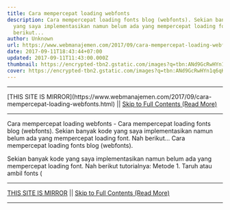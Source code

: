 ```yaml
---
title: Cara mempercepat loading webfonts
description: Cara mempercepat loading fonts blog (webfonts). Sekian banyak kode
  yang saya implementasikan namun belum ada yang mempercepat loading font. Nah
  berikut...
author: Unknown
url: https://www.webmanajemen.com/2017/09/cara-mempercepat-loading-webfonts.html
date: 2017-09-11T18:43:44+07:00
updated: 2017-09-11T11:43:00.000Z
thumbnail: https://encrypted-tbn2.gstatic.com/images?q=tbn:ANd9GcRwHYn1q6qKyIO1WJAsg-ZtU3RJIlFDpbwnD9gZRG_NE29f4lDc
cover: https://encrypted-tbn2.gstatic.com/images?q=tbn:ANd9GcRwHYn1q6qKyIO1WJAsg-ZtU3RJIlFDpbwnD9gZRG_NE29f4lDc
---
```


<hr/> [THIS SITE IS MIRROR](https://www.webmanajemen.com/2017/09/cara-mempercepat-loading-webfonts.html) || <a href="https://www.webmanajemen.com/2017/09/cara-mempercepat-loading-webfonts.html" rel="follow" class="button" id="read-more">Skip to Full Contents (Read More)</a> <hr/> Cara mempercepat loading webfonts - Cara mempercepat loading fonts blog (webfonts). Sekian banyak kode yang saya implementasikan namun belum ada yang mempercepat loading font. Nah berikut... Cara mempercepat loading fonts blog (webfonts).

Sekian banyak kode yang saya implementasikan namun belum ada yang mempercepat loading font. Nah berikut tutorialnya:
Metode 1.
Taruh atau ambil fonts ( <hr/> [THIS SITE IS MIRROR](https://www.webmanajemen.com/2017/09/cara-mempercepat-loading-webfonts.html) || <a href="https://www.webmanajemen.com/2017/09/cara-mempercepat-loading-webfonts.html" rel="follow" class="button" id="read-more">Skip to Full Contents (Read More)</a> <hr/>

<script>
    if (location.host.includes('dimaslanjaka12')) {
      location.replace('https://www.webmanajemen.com/2017/09/cara-mempercepat-loading-webfonts.html');
    }
  </script>